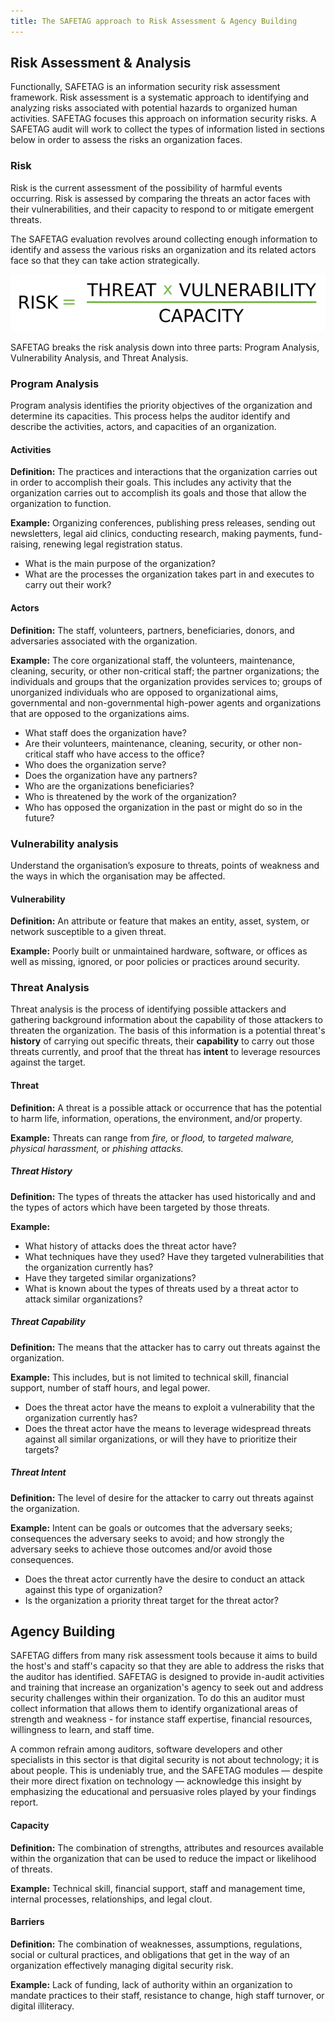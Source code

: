 ```yaml
---
title: The SAFETAG approach to Risk Assessment & Agency Building
---
```

## Risk Assessment & Analysis

Functionally, SAFETAG is an information security risk assessment framework. Risk assessment is a systematic approach to identifying and analyzing risks associated with potential hazards to organized human activities. SAFETAG focuses this approach on information security risks. A SAFETAG audit will work to collect the types of information listed in sections below in order to assess the risks an organization faces.

### Risk

Risk is the current assessment of the possibility of harmful events occurring. Risk is assessed by comparing the threats an actor faces with their vulnerabilities, and their capacity to respond to or mitigate emergent threats.

The SAFETAG evaluation revolves around collecting enough information to identify and assess the various risks an organization and its related actors face so that they can take action strategically.

![The Risk Equation](/img/risk_equation.svg)

SAFETAG breaks the risk analysis down into three parts: Program Analysis, Vulnerability Analysis, and Threat Analysis.

### Program Analysis

Program analysis identifies the priority objectives of the organization and determine its capacities. This process helps the auditor identify and describe the activities, actors, and capacities of an organization.

#### Activities

**Definition:** The practices and interactions that the organization carries out in order to accomplish their goals. This includes any activity that the organization carries out to accomplish its goals and those that allow the organization to function.

**Example:**  Organizing conferences, publishing press releases, sending out newsletters, legal aid clinics, conducting research, making payments, fund-raising, renewing legal registration status.

* What is the main purpose of the organization?
* What are the processes the organization takes part in and executes to carry out their work?

#### Actors

**Definition:** The staff, volunteers, partners, beneficiaries, donors, and adversaries associated with the organization.

**Example:** The core organizational staff, the volunteers, maintenance, cleaning, security, or other non-critical staff; the partner organizations; the individuals and groups that the organization provides services to; groups of unorganized individuals who are opposed to organizational aims, governmental and non-governmental high-power agents and organizations that are opposed to the organizations aims.

* What staff does the organization have?
* Are their volunteers, maintenance, cleaning, security, or other non-critical staff who have access to the office?
* Who does the organization serve?
* Does the organization have any partners?
* Who are the organizations beneficiaries?
* Who is threatened by the work of the organization?
* Who has opposed the organization in the past or might do so in the future?

### Vulnerability analysis

Understand the organisation’s exposure to threats, points of weakness and the ways in which the organisation may be affected.

#### Vulnerability

**Definition:** An attribute or feature that makes an entity, asset, system, or network susceptible to a given threat.

**Example:** Poorly built or unmaintained hardware, software, or offices as well as missing, ignored, or poor policies or practices around security.

### Threat Analysis

Threat analysis is the process of identifying possible attackers and gathering background information about the capability of those attackers to threaten the organization. The basis of this information is a potential threat's **history** of carrying out specific threats, their **capability** to carry out those threats currently, and proof that the threat has **intent** to leverage resources against the target.

#### Threat

**Definition:** A threat is a possible attack or occurrence that has the potential to harm life, information, operations, the environment, and/or property.

**Example:** Threats can range from *fire,* or *flood,* to *targeted malware,* *physical harassment,* or *phishing attacks.*

##### Threat History

**Definition:** The types of threats the attacker has used historically and and the types of actors which have been targeted by those threats.

**Example:**

* What history of attacks does the threat actor have?
* What techniques have they used? Have they targeted vulnerabilities that the organization currently has?
* Have they targeted similar organizations?
* What is known about the types of threats used by a threat actor to attack similar organizations?

##### Threat Capability

**Definition:** The means that the attacker has to carry out threats against the organization.

**Example:** This includes, but is not limited to technical skill, financial support, number of staff hours, and legal power.

* Does the threat actor have the means to exploit a vulnerability that the organization currently has?
* Does the threat actor have the means to leverage widespread threats against all similar organizations, or will they have to prioritize their targets?

##### Threat Intent

**Definition:** The level of desire for the attacker to carry out threats against the organization.

**Example:** Intent can be goals or outcomes that the adversary seeks; consequences the adversary seeks to avoid; and how strongly the adversary seeks to achieve those outcomes and/or avoid those consequences.

* Does the threat actor currently have the desire to conduct an attack against this type of organization?
* Is the organization a priority threat target for the threat actor?

## Agency Building

SAFETAG differs from many risk assessment tools because it aims to build the host's and staff's capacity so that they are able to address the risks that the auditor has identified. SAFETAG is designed to provide in-audit activities and training that increase an organization's agency to seek out and address security challenges within their organization. To do this an auditor must collect information that allows them to identify organizational areas of strength and weakness - for instance staff expertise, financial resources, willingness to learn, and staff time.

A common refrain among auditors, software developers and other specialists in this sector is that digital security is not about technology; it is about people. This is undeniably true, and the SAFETAG modules — despite their more direct fixation on technology — acknowledge this insight by emphasizing the educational and persuasive roles played by your findings report.

#### Capacity

**Definition:** The combination of strengths, attributes and resources available within the organization that can be used to reduce the impact or likelihood of threats.

**Example:** Technical skill, financial support, staff and management time, internal processes, relationships, and legal clout.

#### Barriers

**Definition:** The combination of weaknesses, assumptions, regulations, social or cultural practices, and obligations that get in the way of an organization effectively managing digital security risk.

**Example:** Lack of funding, lack of authority within an organization to mandate practices to their staff, resistance to change, high staff turnover, or digital illiteracy.
